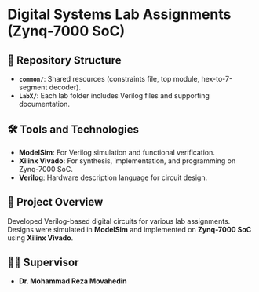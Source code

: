 # Digital Systems Lab Assignments (Zynq-7000 SoC)

## 📂 Repository Structure

- **`common/`**: Shared resources (constraints file, top module, hex-to-7-segment decoder).
- **`LabX/`**: Each lab folder includes Verilog files and supporting documentation.

## 🛠️ Tools and Technologies

- **ModelSim**: For Verilog simulation and functional verification.
- **Xilinx Vivado**: For synthesis, implementation, and programming on Zynq-7000 SoC.
- **Verilog**: Hardware description language for circuit design.

## 🚀 Project Overview

Developed Verilog-based digital circuits for various lab assignments. Designs were simulated in **ModelSim** and implemented on **Zynq-7000 SoC** using **Xilinx Vivado**.

## 👨‍💻 Supervisor

- **Dr. Mohammad Reza Movahedin**
